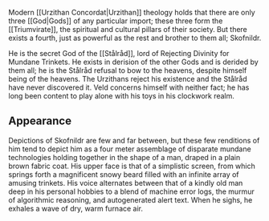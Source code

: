 Modern [[Urzithan Concordat|Urzithan]] theology holds that there are only three [[God|Gods]] of any particular import; these three form the [[Triumvirate]], the spiritual and cultural pillars of their society. But there exists a fourth, just as powerful as the rest and brother to them all; Skofnildr. 

He is the secret God of the [[Stålråd]], lord of Rejecting Divinity for Mundane Trinkets. He exists in derision of the other Gods and is derided by them all; he is the Stålråd refusal to bow to the heavens, despite himself being of the heavens. The Urzithans reject his existence and the Stålråd have never discovered it. Veld concerns himself with neither fact; he has long been content to play alone with his toys in his clockwork realm.
## Appearance
Depictions of Skofnildr are few and far between, but these few renditions of him tend to depict him as a four meter assemblage of disparate mundane technologies holding together in the shape of a man, draped in a plain brown fabric coat. His upper face is that of a simplistic screen, from which springs forth a magnificent snowy beard filled with an infinite array of amusing trinkets. His voice alternates between that of a kindly old man deep in his personal hobbies to a blend of machine error logs, the murmur of algorithmic reasoning, and autogenerated alert text. When he sighs, he exhales a wave of dry, warm furnace air.